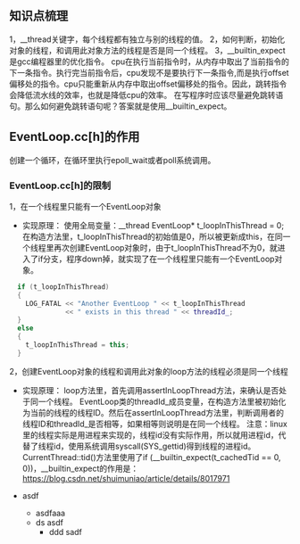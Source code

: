 ## 知识点梳理 ##
1，__thread关键字，每个线程都有独立与别的线程的值。
2，如何判断，初始化对象的线程，和调用此对象方法的线程是否是同一个线程。
3，__builtin_expect是gcc编程器里的优化指令。
cpu在执行当前指令时，从内存中取出了当前指令的下一条指令。执行完当前指令后，cpu发现不是要执行下一条指令,而是执行offset偏移处的指令。cpu只能重新从内存中取出offset偏移处的指令。因此，跳转指令会降低流水线的效率，也就是降低cpu的效率。
在写程序时应该尽量避免跳转语句。那么如何避免跳转语句呢？答案就是使用__builtin_expect。

## EventLoop.cc[h]的作用 ##

创建一个循环，在循环里执行epoll_wait或者poll系统调用。

### EventLoop.cc[h]的限制 ###
1，在一个线程里只能有一个EventLoop对象
- 实现原理：
使用全局变量：__thread EventLoop* t_loopInThisThread = 0;
在构造方法里，t_loopInThisThread的初始值是0，所以被更新成this，在同一个线程里再次创建EventLoop对象时，由于t_loopInThisThread不为0，就进入了if分支，程序down掉，就实现了在一个线程里只能有一个EventLoop对象。
```c++
  if (t_loopInThisThread)
  {
    LOG_FATAL << "Another EventLoop " << t_loopInThisThread
              << " exists in this thread " << threadId_;
  }
  else
  {
    t_loopInThisThread = this;
  }
```

2，创建EventLoop对象的线程和调用此对象的loop方法的线程必须是同一个线程
- 实现原理：
loop方法里，首先调用assertInLoopThread方法，来确认是否处于同一个线程。
EventLoop类的threadId_成员变量，在构造方法里被初始化为当前的线程的线程ID。然后在assertInLoopThread方法里，判断调用者的线程ID和threadId_是否相等，如果相等则说明是在同一个线程。
注意：linux里的线程实际是用进程来实现的，线程id没有实际作用，所以就用进程id，代替了线程id，使用系统调用syscall(SYS_gettid)得到线程的进程id。
CurrentThread::tid()方法里使用了if (__builtin_expect(t_cachedTid == 0, 0))，__builtin_expect的作用是：https://blog.csdn.net/shuimuniao/article/details/8017971


- asdf
    - asdfaaa 
    - ds
	asdf
    	- ddd
		sadf
